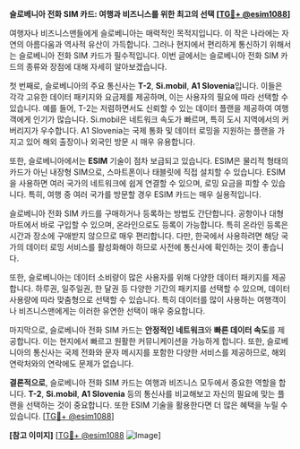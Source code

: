 **슬로베니아 전화 SIM 카드: 여행과 비즈니스를 위한 최고의 선택 [[TG💪+ @esim1088](https://t.me/s/esim1088)]**

여행자나 비즈니스맨들에게 슬로베니아는 매력적인 목적지입니다. 이 작은 나라에는 자연의 아름다움과 역사적 유산이 가득합니다. 그러나 현지에서 편리하게 통신하기 위해서는 슬로베니아 전화 SIM 카드가 필수적입니다. 이번 글에서는 슬로베니아 전화 SIM 카드의 종류와 장점에 대해 자세히 알아보겠습니다.

첫 번째로, 슬로베니아의 주요 통신사는 **T-2**, **Si.mobil**, **A1 Slovenia**입니다. 이들은 각각 고유한 데이터 패키지와 요금제를 제공하며, 이는 사용자의 필요에 따라 선택할 수 있습니다. 예를 들어, T-2는 저렴하면서도 신뢰할 수 있는 데이터 플랜을 제공하여 여행객에게 인기가 많습니다. Si.mobil은 네트워크 속도가 빠르며, 특히 도시 지역에서의 커버리지가 우수합니다. A1 Slovenia는 국제 통화 및 데이터 로밍을 지원하는 플랜을 가지고 있어 해외 출장이나 외국인 방문 시 매우 유용합니다.

또한, 슬로베니아에서는 **ESIM** 기술이 점차 보급되고 있습니다. ESIM은 물리적 형태의 카드가 아닌 내장형 SIM으로, 스마트폰이나 태블릿에 직접 설치할 수 있습니다. ESIM을 사용하면 여러 국가의 네트워크에 쉽게 연결할 수 있으며, 로밍 요금을 피할 수 있습니다. 특히, 여행 중 여러 국가를 방문할 경우 ESIM 카드는 매우 실용적입니다.

슬로베니아 전화 SIM 카드를 구매하거나 등록하는 방법도 간단합니다. 공항이나 대형 마트에서 바로 구입할 수 있으며, 온라인으로도 등록이 가능합니다. 특히 온라인 등록은 시간과 장소에 구애받지 않으므로 매우 편리합니다. 다만, 한국에서 사용하려면 해당 국가의 데이터 로밍 서비스를 활성화해야 하므로 사전에 통신사에 확인하는 것이 좋습니다.

또한, 슬로베니아는 데이터 소비량이 많은 사용자를 위해 다양한 데이터 패키지를 제공합니다. 하루권, 일주일권, 한 달권 등 다양한 기간의 패키지를 선택할 수 있으며, 데이터 사용량에 따라 맞춤형으로 선택할 수 있습니다. 특히 데이터를 많이 사용하는 여행객이나 비즈니스맨에게는 이러한 유연한 선택이 매우 중요합니다.

마지막으로, 슬로베니아 전화 SIM 카드는 **안정적인 네트워크**와 **빠른 데이터 속도**를 제공합니다. 이는 현지에서 빠르고 원활한 커뮤니케이션을 가능하게 합니다. 또한, 슬로베니아의 통신사는 국제 전화와 문자 메시지를 포함한 다양한 서비스를 제공하므로, 해외 연락처와의 연락에도 문제가 없습니다.

**결론적으로**, 슬로베니아 전화 SIM 카드는 여행과 비즈니스 모두에서 중요한 역할을 합니다. **T-2**, **Si.mobil**, **A1 Slovenia** 등의 통신사를 비교해보고 자신의 필요에 맞는 플랜을 선택하는 것이 중요합니다. 또한 ESIM 기술을 활용한다면 더 많은 혜택을 누릴 수 있습니다. [[TG💪+ @esim1088](https://t.me/s/esim1088)]

**[참고 이미지]**
[[TG💪+ @esim1088](https://t.me/s/esim1088) ![Image](https://i.postimg.cc/Y0z9fWf4/image.png)]